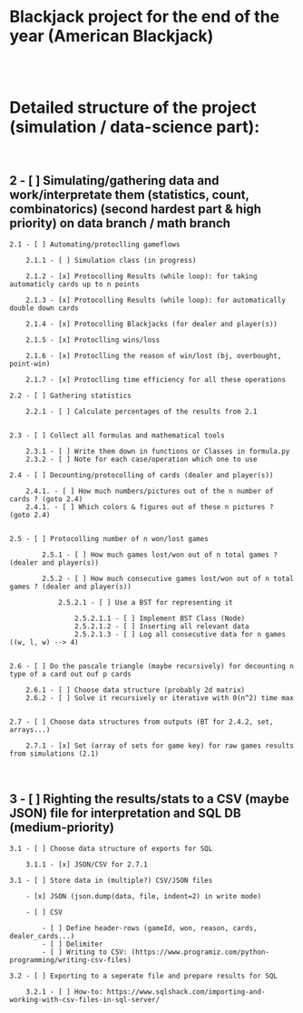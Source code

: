 # **Blackjack project for the end of the year (American Blackjack)**

<br><br>

# **Detailed structure of the project (simulation / data-science part):**

<br>

## 2 - [ ] Simulating/gathering data and work/interpretate them (statistics, count, combinatorics) (second hardest part & high priority) on data branch / math branch

    2.1 - [ ] Automating/protoclling gameflows

        2.1.1 - [ ] Simulation class (in progress)

        2.1.2 - [x] Protocolling Results (while loop): for taking automaticly cards up to n points

        2.1.3 - [x] Protocolling Results (while loop): for automatically double down cards

        2.1.4 - [x] Protocolling Blackjacks (for dealer and player(s))

        2.1.5 - [x] Protoclling wins/loss

        2.1.6 - [x] Protoclling the reason of win/lost (bj, overbought, point-win)

        2.1.7 - [x] Protoclling time efficiency for all these operations

    2.2 - [ ] Gathering statistics

        2.2.1 - [ ] Calculate percentages of the results from 2.1


    2.3 - [ ] Collect all formulas and mathematical tools

        2.3.1 - [ ] Write them down in functions or Classes in formula.py
        2.3.2 - [ ] Note for each case/operation which one to use

    2.4 - [ ] Decounting/protocolling of cards (dealer and player(s))

        2.4.1. - [ ] How much numbers/pictures out of the n number of cards ? (goto 2.4)
        2.4.1. - [ ] Which colors & figures out of these n pictures ? (goto 2.4)


    2.5 - [ ] Protocolling number of n won/lost games

            2.5.1 - [ ] How much games lost/won out of n total games ? (dealer and player(s))

            2.5.2 - [ ] How much consecutive games lost/won out of n total games ? (dealer and player(s))

                2.5.2.1 - [ ] Use a BST for representing it

                    2.5.2.1.1 - [ ] Implement BST Class (Node)
                    2.5.2.1.2 - [ ] Inserting all relevant data
                    2.5.2.1.3 - [ ] Log all consecutive data for n games ((w, l, w) --> 4)


    2.6 - [ ] Do the pascale triangle (maybe recursively) for decounting n type of a card out ouf p cards

        2.6.1 - [ ] Choose data structure (probably 2d matrix)
        2.6.2 - [ ] Solve it recursively or iterative with 0(n^2) time max


    2.7 - [ ] Choose data structures from outputs (BT for 2.4.2, set, arrays...)

        2.7.1 - [x] Set (array of sets for game key) for raw games results from simulations (2.1)

<br>

## 3 - [ ] Righting the results/stats to a CSV (maybe JSON) file for interpretation and SQL DB (medium-priority)

    3.1 - [ ] Choose data structure of exports for SQL

        3.1.1 - [x] JSON/CSV for 2.7.1

    3.1 - [ ] Store data in (multiple?) CSV/JSON files

        - [x] JSON (json.dump(data, file, indent=2) in write mode)

        - [ ] CSV

            - [ ] Define header-rows (gameId, won, reason, cards, dealer_cards...)
            - [ ] Delimiter
            - [ ] Writing to CSV: (https://www.programiz.com/python-programming/writing-csv-files)

    3.2 - [ ] Exporting to a seperate file and prepare results for SQL

        3.2.1 - [ ] How-to: https://www.sqlshack.com/importing-and-working-with-csv-files-in-sql-server/

<br>
